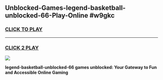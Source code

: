 
## Unblocked-Games-legend-basketball-unblocked-66-Play-Online #w9gkc
<h3>
<a href="https://news.freeplayer.one?title=legend-basketball-unblocked-66&ref=3">CLICK TO PLAY</a></h3>
<hr>

<h3>
<a href="https://news.freeplayer.one?title=legend-basketball-unblocked-66&ref=3">CLICK 2 PLAY</a>
  
</h3>

<a href="https://news.freeplayer.one?title=legend-basketball-unblocked-66&ref=3"><img src="https://clearcache.store/games.png"></a>


**legend-basketball-unblocked-66 games unblocked: Your Gateway to Fun and Accessible Online Gaming**
